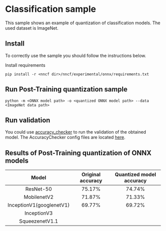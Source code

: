 
# Classification sample

This sample shows an example of quantization of classification models. 
The used dataset is ImageNet.


## Install 

To correctly use the sample you should follow the instructions below.

Install requirements

```
pip install -r <nncf dir>/nncf/experimental/onnx/requirements.txt
```

## Run Post-Training quantization sample

```
python -m <ONNX model path> -o <quantized ONNX model path> --data <ImageNet data path>
```

## Run validation

You could use [accuracy_checker](https://github.com/openvinotoolkit/open_model_zoo/tree/master/tools/accuracy_checker) to run the validation of the obtained model. The AccuracyChecker config files are located [here](examples/experimental/onnx/ac_configs/).  


## Results of Post-Training quantization of ONNX models

|          Model           | Original accuracy | Quantized model accuracy |
|:------------------------:|:-----------------:|:------------------------:|
|        ResNet-50         |      75.17%       |          74.74%          |
|       MobilenetV2        |      71.87%       |          71.33%          |
| InceptionV1(googlenetV1) |69.77%|      69.72%       |
|       InceptionV3        |||
|      SqueezenetV1.1      |||